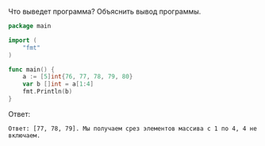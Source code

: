 Что выведет программа? Объяснить вывод программы.

```go
package main

import (
    "fmt"
)

func main() {
    a := [5]int{76, 77, 78, 79, 80}
    var b []int = a[1:4]
    fmt.Println(b)
}
```

Ответ:
```
Ответ: [77, 78, 79]. Мы получаем срез элементов массива с 1 по 4, 4 не включаем.

```
